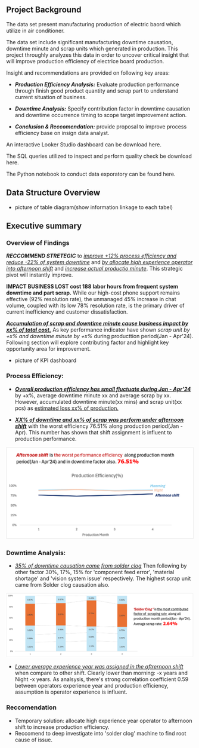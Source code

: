 ## Project Background

The data set present manufacturing production of electric baord which utilize in air conditioner.

The data set include significant manufacturing downtime causation, downtime minute and scrap units which generated in production. This project throughly analyzes this data in order to uncover critical insight that will improve production efficiency of electrice board production.

Insight and recommendations are provided on following key areas:
- _**Production Efficiency Analysis:**_ Evaluate production performance through finish good product quantity and scrap part to understand current situation of business.
  
- _**Downtime Analysis:**_ Specify contribution factor in downtime causation and downtime occurrence timing to scope target improvement action.
  
- _**Conclusion & Reccomendation:**_ provide proposal to improve process efficiency base on insign data analyst. 
  
An interactive Looker Studio dashboard can be download here.

The SQL queries utilized to inspect and perform quality check be download here.

The Python notebook to conduct data exporatory can be found here.


## Data Structure Overview
- picture of table diagram(show information linkage to each tabel)

## Executive summary
### Overview of Findings

**_RECCOMMEND STRETEGIC_** to <ins>_improve +12% process efficiency and reduce -22% of system downtime_</ins> and  _<ins>by allocate high experience operator into afternoon shift</ins>_ and _<ins>increase actual productio minute</ins>_. This strategic pivot will instantly improve.

**IMPACT BUSINESS LOST cost 188 labor hours from frequent system downtime and part scrap.** While our high-cost phone support remains effective (92% resolution rate), the unmanaged 45% increase in chat volume, coupled with its low 78% resolution rate, is the primary driver of current inefficiency and customer dissatisfaction.


<ins>**_Accumulation of scrap and downtime minute cause business impact by xx% of total cost._**</ins>
As key performance indicator have shown _scrap unit by +x% and downtime minute by +x%_ during producttion period(Jan - Apr'24). Following section will explore contributing factor and highlight key opportunity area for improvement.

- picture of KPI dashboard

### Process Efficiency:
- <ins>**_Overall production efficiency has small fluctuate during Jan - Apr'24_**</ins> by +x%, average downtime minute xx and average scrap by xx.
However, accumulated downtime minute(xx mins) and scrap unit(xx pcs) as <ins>estimated loss xx% of production.</ins>
  
- <ins>_**XX% of downtime and xx% of scrap was perform under afternoon shift**_</ins> with the worst efficiency 76.51% along production period(Jan - Apr). This number has shown that shift assignment is influent to production performance.

![Alternative text for the image](https://github.com/Pakawat2878/Manufacturing-Downtime-Analysis/blob/main/Eff_produciton_shift.png)


### Downtime Analysis:
-  <ins>_35% of downtime causation come from solder clog_</ins> Then following by other factor 30%, 17%, 15% for 'component feed error', 'material shortage' and 'vision system issue' respectively.
  The highest scrap unit came from Solder clog causation also.

![Alternative text for the image](https://github.com/Pakawat2878/Manufacturing-Downtime-Analysis/blob/main/Picture1.png)

- _<ins>Lower average experience year was assigned in the aftrernoon shift</ins>_ when compare to other shift. Clearly lower than morning: -x years and Night -x years. As analsysis, there's strong correlation coefficient 0.59 between operators experience year and production efficiency, assumption is operator experience is influent.


### Reccomendation
- Temporary solution: allocate high experience year operator to afternoon shift to increase production efficiency.
- Reccomend to deep investigate into 'solder clog' machine to find root cause of issue.



